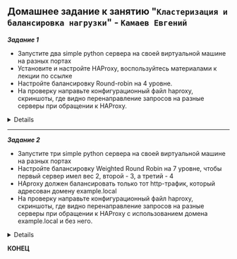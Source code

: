 ## Домашнее задание к занятию "`Кластеризация и балансировка нагрузки`" - `Камаев Евгений`

***Задание 1***

* Запустите два simple python сервера на своей виртуальной машине на разных портах
* Установите и настройте HAProxy, воспользуйтесь материалами к лекции по ссылке
* Настройте балансировку Round-robin на 4 уровне.
* На проверку направьте конфигурационный файл haproxy, скриншоты, где видно перенаправление запросов на разные серверы при обращении к HAProxy.

<details>

![Screnshot](https://github.com/7Evgen7/Netology/blob/main/JPG/SFLT_01/10_1_1_1.jpg)

</details>


---

***Задание 2***

* Запустите три simple python сервера на своей виртуальной машине на разных портах
* Настройте балансировку Weighted Round Robin на 7 уровне, чтобы первый сервер имел вес 2, второй - 3, а третий - 4
* HAproxy должен балансировать только тот http-трафик, который адресован домену example.local
* На проверку направьте конфигурационный файл haproxy, скриншоты, где видно перенаправление запросов на разные серверы при обращении к HAProxy c использованием домена example.local и без него.

<details>

![Screnshot](https://github.com/7Evgen7/Netology/blob/main/JPG/SFLT_01/10_1_2_1.jpg)

</details>



**КОНЕЦ**
